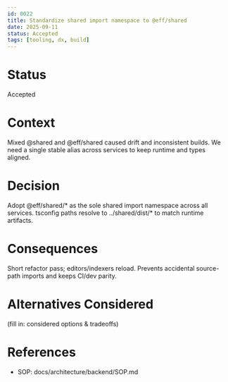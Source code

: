 ```yaml
---
id: 0022
title: Standardize shared import namespace to @eff/shared
date: 2025-09-11
status: Accepted
tags: [tooling, dx, build]
---
```


# Status
Accepted

# Context
Mixed @shared and @eff/shared caused drift and inconsistent builds. We need a single stable alias across services to keep runtime and types aligned.

# Decision
Adopt @eff/shared/* as the sole shared import namespace across all services. tsconfig paths resolve to ../shared/dist/* to match runtime artifacts.

# Consequences
Short refactor pass; editors/indexers reload. Prevents accidental source-path imports and keeps CI/dev parity.

# Alternatives Considered
(fill in: considered options & tradeoffs)

# References
- SOP: docs/architecture/backend/SOP.md
